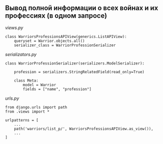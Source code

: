 ## Вывод полной информации о всех войнах и их профессиях (в одном запросе)
 _views.py_
```
class WarriorsProfessionsAPIView(generics.ListAPIView):
    queryset = Warrior.objects.all()
    serializer_class = WarriorProfessionSerializer
```
_serializators.py_
```
class WarriorProfessionSerializer(serializers.ModelSerializer):

    profession = serializers.StringRelatedField(read_only=True)

    class Meta:
        model = Warrior
        fields = ["name", "profession"]
```
_urls.py_
```
from django.urls import path
from .views import *

urlpatterns = [
    ...
    path('warriors/list_p/', WarriorsProfessionsAPIView.as_view()),
    ...
]
```